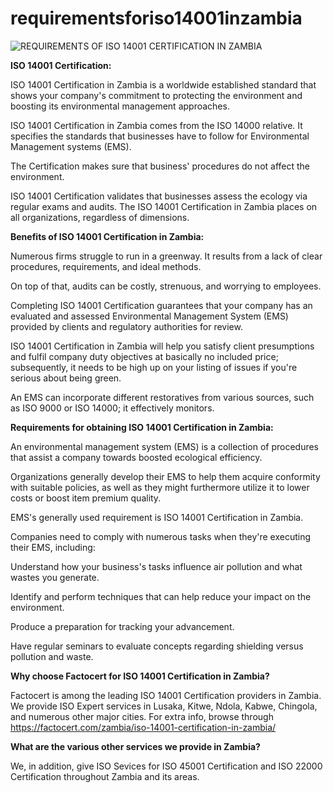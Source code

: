 # requirementsforiso14001inzambia

![REQUIREMENTS OF ISO 14001 CERTIFICATION IN ZAMBIA](https://user-images.githubusercontent.com/89084770/160841811-bc958163-3781-45b9-905b-625ce84c49b5.png)

**ISO 14001 Certification:**

ISO 14001 Certification in Zambia is a worldwide established standard that shows your company's commitment to protecting the environment and boosting its environmental management approaches.

ISO 14001 Certification in Zambia comes from the ISO 14000 relative. It specifies the standards that businesses have to follow for Environmental Management systems (EMS).

The Certification makes sure that business' procedures do not affect the environment.

ISO 14001 Certification validates that businesses assess the ecology via regular exams and audits. The ISO 14001 Certification in Zambia places on all organizations, regardless of dimensions.

**Benefits of ISO 14001 Certification in Zambia:**

Numerous firms struggle to run in a greenway. It results from a lack of clear procedures, requirements, and ideal methods.

On top of that, audits can be costly, strenuous, and worrying to employees.

Completing ISO 14001 Certification guarantees that your company has an evaluated and assessed Environmental Management System (EMS) provided by clients and regulatory authorities for review.

ISO 14001 Certification in Zambia will help you satisfy client presumptions and fulfil company duty objectives at basically no included price; subsequently, it needs to be high up on your listing of issues if you're serious about being green.

An EMS can incorporate different restoratives from various sources, such as ISO 9000 or ISO 14000; it effectively monitors.

**Requirements for obtaining ISO 14001 Certification in Zambia:**

An environmental management system (EMS) is a collection of procedures that assist a company towards boosted ecological efficiency.

Organizations generally develop their EMS to help them acquire conformity with suitable policies, as well as they might furthermore utilize it to lower costs or boost item premium quality.

EMS's generally used requirement is ISO 14001 Certification in Zambia.

Companies need to comply with numerous tasks when they're executing their EMS, including:

Understand how your business's tasks influence air pollution and what wastes you generate.

Identify and perform techniques that can help reduce your impact on the environment.

Produce a preparation for tracking your advancement.

Have regular seminars to evaluate concepts regarding shielding versus pollution and waste.

**Why choose Factocert for ISO 14001 Certification in Zambia?**

Factocert is among the leading ISO 14001 Certification providers in Zambia. We provide ISO Expert services in Lusaka, Kitwe, Ndola, Kabwe, Chingola, and numerous other major cities. For extra info, browse through <a href="url">https://factocert.com/zambia/iso-14001-certification-in-zambia/</a>

**What are the various other services we provide in Zambia?**

We, in addition, give ISO Sevices for ISO 45001 Certification and ISO 22000 Certification throughout Zambia and its areas.

